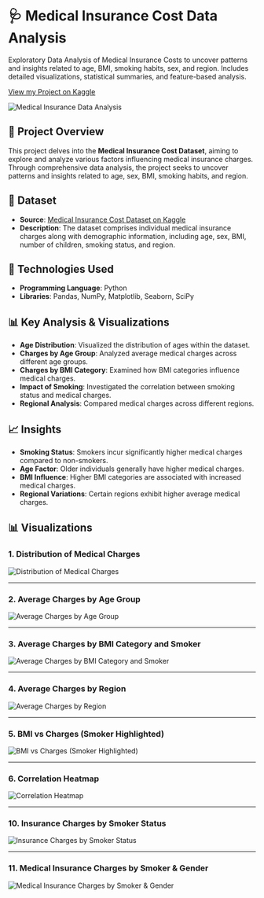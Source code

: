 # 🩺 Medical Insurance Cost Data Analysis

Exploratory Data Analysis of Medical Insurance Costs to uncover patterns and insights related to age, BMI, smoking habits, sex, and region. Includes detailed visualizations, statistical summaries, and feature-based analysis.

[View my Project on Kaggle](https://www.kaggle.com/code/sapnagangad/medical-insurance-cost-da)



![Medical Insurance Data Analysis](https://miro.medium.com/v2/resize:fit:1400/format:webp/0*ssbGU5VIxtVB6NrF)

## 🧠 Project Overview

This project delves into the **Medical Insurance Cost Dataset**, aiming to explore and analyze various factors influencing medical insurance charges. Through comprehensive data analysis, the project seeks to uncover patterns and insights related to age, sex, BMI, smoking habits, and region.

## 📁 Dataset

- **Source**: [Medical Insurance Cost Dataset on Kaggle](https://www.kaggle.com/datasets/mosapabdelghany/medical-insurance-cost-dataset)
- **Description**: The dataset comprises individual medical insurance charges along with demographic information, including age, sex, BMI, number of children, smoking status, and region.

## 🔧 Technologies Used

- **Programming Language**: Python
- **Libraries**: Pandas, NumPy, Matplotlib, Seaborn, SciPy

## 📊 Key Analysis & Visualizations

- **Age Distribution**: Visualized the distribution of ages within the dataset.
- **Charges by Age Group**: Analyzed average medical charges across different age groups.
- **Charges by BMI Category**: Examined how BMI categories influence medical charges.
- **Impact of Smoking**: Investigated the correlation between smoking status and medical charges.
- **Regional Analysis**: Compared medical charges across different regions.

## 📈 Insights

- **Smoking Status**: Smokers incur significantly higher medical charges compared to non-smokers.
- **Age Factor**: Older individuals generally have higher medical charges.
- **BMI Influence**: Higher BMI categories are associated with increased medical charges.
- **Regional Variations**: Certain regions exhibit higher average medical charges.

## 📊 Visualizations

### 1. Distribution of Medical Charges
![Distribution of Medical Charges](https://github.com/sapnagangad/Medical_Insurance_Cost/blob/main/Graph%20Plots/Distribution_of_Charges.png)

---

### 2. Average Charges by Age Group
![Average Charges by Age Group](https://github.com/sapnagangad/Medical_Insurance_Cost/blob/main/Graph%20Plots/Average%20Charges%20by%20Age_Group.png)

---

### 3. Average Charges by BMI Category and Smoker
![Average Charges by BMI Category and Smoker](https://github.com/sapnagangad/Medical_Insurance_Cost/blob/main/Graph%20Plots/Average_charges%20by%20BMI_category%20and%20Smoker.png)

---

### 4. Average Charges by Region
![Average Charges by Region](https://github.com/sapnagangad/Medical_Insurance_Cost/blob/main/Graph%20Plots/Average_Charges%20by%20Region.png)

---

### 5. BMI vs Charges (Smoker Highlighted)
![BMI vs Charges (Smoker Highlighted)](https://github.com/sapnagangad/Medical_Insurance_Cost/blob/main/Graph%20Plots/BMI%20vs%20Charges%20(Smoker%20Highlighted).png)

---

### 6. Correlation Heatmap
![Correlation Heatmap](https://github.com/sapnagangad/Medical_Insurance_Cost/blob/main/Graph%20Plots/Correlation_heatmap.png)

---

### 10. Insurance Charges by Smoker Status
![Insurance Charges by Smoker Status](https://github.com/sapnagangad/Medical_Insurance_Cost/blob/main/Graph%20Plots/Insurance_charges%20by%20smoker%20status.png)

---

### 11. Medical Insurance Charges by Smoker & Gender
![Medical Insurance Charges by Smoker & Gender](ADD_LINK_HERE)





